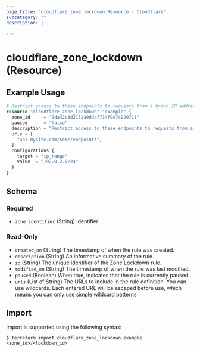 ```yaml
---
page_title: "cloudflare_zone_lockdown Resource - Cloudflare"
subcategory: ""
description: |-
  
---
```


# cloudflare_zone_lockdown (Resource)



## Example Usage

```terraform
# Restrict access to these endpoints to requests from a known IP address range.
resource "cloudflare_zone_lockdown" "example" {
  zone_id     = "0da42c8d2132a9ddaf714f9e7c920711"
  paused      = "false"
  description = "Restrict access to these endpoints to requests from a known IP address range"
  urls = [
    "api.mysite.com/some/endpoint*",
  ]
  configurations {
    target = "ip_range"
    value  = "192.0.2.0/24"
  }
}
```
<!-- schema generated by tfplugindocs -->
## Schema

### Required

- `zone_identifier` (String) Identifier

### Read-Only

- `created_on` (String) The timestamp of when the rule was created.
- `description` (String) An informative summary of the rule.
- `id` (String) The unique identifier of the Zone Lockdown rule.
- `modified_on` (String) The timestamp of when the rule was last modified.
- `paused` (Boolean) When true, indicates that the rule is currently paused.
- `urls` (List of String) The URLs to include in the rule definition. You can use wildcards. Each entered URL will be escaped before use, which means you can only use simple wildcard patterns.

## Import

Import is supported using the following syntax:

```shell
$ terraform import cloudflare_zone_lockdown.example <zone_id>/<lockdown_id>
```
